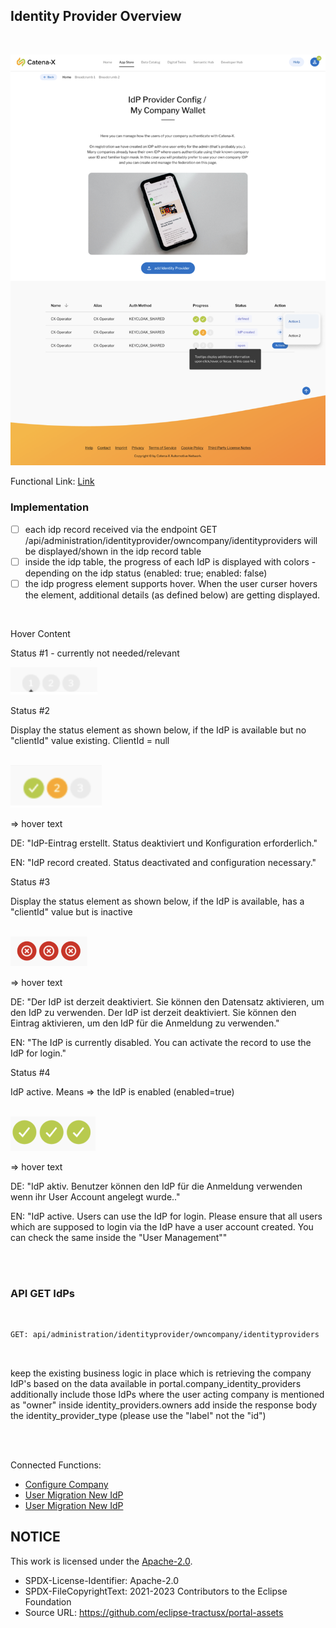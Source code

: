 ## Identity Provider Overview

<br>

<p align="center">
<img width="613" alt="image" src="https://raw.githubusercontent.com/eclipse-tractusx/portal-assets/main/docs/static/idp-overview-webpage.png">
</p>

Functional Link: [Link](/docs/user/02.%20Technical%20Integration/02.%20Identity%20Provider%20Management/02.%20Company%20IdPs.md)

### Implementation

- [ ] each idp record received via the endpoint GET /api/administration/identityprovider/owncompany/identityproviders will be displayed/shown in the idp record table
- [ ] inside the idp table, the progress of each IdP is displayed with colors - depending on the idp status (enabled: true; enabled: false)
- [ ] the idp progress element supports hover. When the user curser hovers the element, additional details (as defined below) are getting displayed.

<br>

Hover Content

Status #1 - currently not needed/relevant

<img width="139" alt="image" src="https://raw.githubusercontent.com/eclipse-tractusx/portal-assets/main/docs/static/idp-progress-dots.png">

<br>

Status #2

Display the status element as shown below, if the IdP is available but no "clientId" value existing. ClientId = null

<br>

<img width="146" alt="image" src="https://raw.githubusercontent.com/eclipse-tractusx/portal-assets/main/docs/static/idp-progress-dots-partial.png">

<br>

=> hover text

DE: "IdP-Eintrag erstellt. Status deaktiviert und Konfiguration erforderlich."

EN: "IdP record created. Status deactivated and configuration necessary."

Status #3

Display the status element as shown below, if the IdP is available, has a "clientId" value but is inactive

<br>

<img width="123" alt="image" src="https://raw.githubusercontent.com/eclipse-tractusx/portal-assets/main/docs/static/idp-progress-dots-failed.png">

<br>

=> hover text

DE: "Der IdP ist derzeit deaktiviert. Sie können den Datensatz aktivieren, um den IdP zu verwenden. Der IdP ist derzeit deaktiviert. Sie können den Eintrag aktivieren, um den IdP für die Anmeldung zu verwenden."

EN: "The IdP is currently disabled. You can activate the record to use the IdP for login."

Status #4

IdP active. Means => the IdP is enabled (enabled=true)

<br>

<img width="136" alt="image" src="https://raw.githubusercontent.com/eclipse-tractusx/portal-assets/main/docs/static/idp-progress-dots-success.png">

<br>

=> hover text

DE: "IdP aktiv. Benutzer können den IdP für die Anmeldung verwenden wenn ihr User Account angelegt wurde.."

EN: "IdP active. Users can use the IdP for login. Please ensure that all users which are supposed to login via the IdP have a user account created. You can check the same inside the "User Management""

<br>
<br>

### API GET IdPs

<br>

```diff
GET: api/administration/identityprovider/owncompany/identityproviders
```

<br>

keep the existing business logic in place which is retrieving the company IdP's based on the data available in portal.company_identity_providers
additionally include those IdPs where the user acting company is mentioned as "owner" inside identity_providers.owners
add inside the response body the identity_provider_type (please use the "label" not the "id")

<br>
<br>

Connected Functions:

- [Configure Company](/docs/developer/02.%20Technical%20Integration/02.%20Identity%20Provider%20Management/02.%20Configure%20Company%20IdP.md)
- [User Migration New IdP](/docs/developer/02.%20Technical%20Integration/02.%20Identity%20Provider%20Management/03.%20User%20Migration.md)
- [User Migration New IdP](/docs/developer/02.%20Technical%20Integration/02.%20Identity%20Provider%20Management/04.%20Delete%20Identity%20Provider.md)

## NOTICE

This work is licensed under the [Apache-2.0](https://www.apache.org/licenses/LICENSE-2.0).

- SPDX-License-Identifier: Apache-2.0
- SPDX-FileCopyrightText: 2021-2023 Contributors to the Eclipse Foundation
- Source URL: https://github.com/eclipse-tractusx/portal-assets

